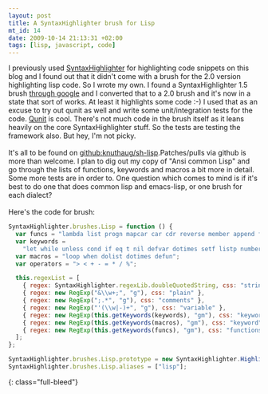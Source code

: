 ```yaml
---
layout: post
title: A SyntaxHighlighter brush for Lisp
mt_id: 14
date: 2009-10-14 21:13:31 +02:00
tags: [lisp, javascript, code]
---
```


I previously used <a href="http://alexgorbatchev.com/wiki/SyntaxHighlighter">SyntaxHighlighter</a> for highlighting code snippets on this blog and I found out that it didn't come with a brush for the 2.0 version highlighting lisp code. So I wrote my own. I found a SyntaxHighlighter 1.5 brush <a href="http://han9kin.doesntexist.com/22">through google</a> and I converted that to a 2.0 brush and it's now in a state that sort of works. At least it highlights some code :-) I used that as an excuse to try out qunit as well and write some unit/integration tests for the code. <a href="http://github.com/jquery/qunit">Qunit</a> is cool. There's not much code in the brush itself as it leans heavily on the core SyntaxHighlighter stuff. So the tests are testing the framework also. But hey, I'm not picky.<br /><br />It's all to be found on <a href="http://github.com/knuthaug/sh-lisp">github:knuthaug/sh-lisp</a>.Patches/pulls via github is more than welcome. I plan to dig out my copy of "Ansi common Lisp" and go through the lists of functions, keywords and macros a bit more in detail. Some more tests are in order to. One question which comes to mind is if it's best to do one that does common lisp and emacs-lisp, or one brush for each dialect?<br /><br />Here's the code for brush:<br />

```javascript
SyntaxHighlighter.brushes.Lisp = function () {
  var funcs = "lambda list progn mapcar car cdr reverse member append format";
  var keywords =
    "let while unless cond if eq t nil defvar dotimes setf listp numberp not equal";
  var macros = "loop when dolist dotimes defun";
  var operators = "> < + - = * / %";

  this.regexList = [
    { regex: SyntaxHighlighter.regexLib.doubleQuotedString, css: "string" },
    { regex: new RegExp("&\\w+;", "g"), css: "plain" },
    { regex: new RegExp(";.*", "g"), css: "comments" },
    { regex: new RegExp("'(\\w|-)+", "g"), css: "variable" },
    { regex: new RegExp(this.getKeywords(keywords), "gm"), css: "keyword" },
    { regex: new RegExp(this.getKeywords(macros), "gm"), css: "keyword" },
    { regex: new RegExp(this.getKeywords(funcs), "gm"), css: "functions" },
  ];
};

SyntaxHighlighter.brushes.Lisp.prototype = new SyntaxHighlighter.Highlighter();
SyntaxHighlighter.brushes.Lisp.aliases = ["lisp"];
```

{: class="full-bleed"}
